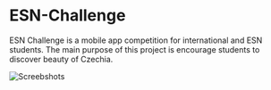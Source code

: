 # ESN-Challenge
ESN Challenge is a mobile app competition for international and ESN students. The main purpose of this project is encourage students to discover beauty of Czechia. 

![Screebshots](https://i.imgur.com/8CPIWPU.png)
